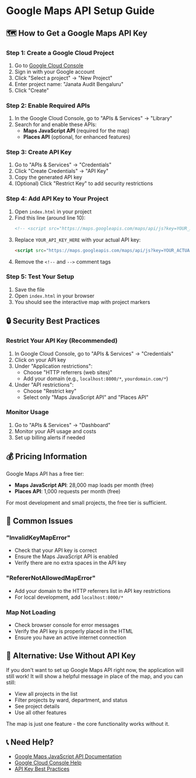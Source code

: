 # Google Maps API Setup Guide

## 🗺️ How to Get a Google Maps API Key

### Step 1: Create a Google Cloud Project
1. Go to [Google Cloud Console](https://console.cloud.google.com/)
2. Sign in with your Google account
3. Click "Select a project" → "New Project"
4. Enter project name: "Janata Audit Bengaluru"
5. Click "Create"

### Step 2: Enable Required APIs
1. In the Google Cloud Console, go to "APIs & Services" → "Library"
2. Search for and enable these APIs:
   - **Maps JavaScript API** (required for the map)
   - **Places API** (optional, for enhanced features)

### Step 3: Create API Key
1. Go to "APIs & Services" → "Credentials"
2. Click "Create Credentials" → "API Key"
3. Copy the generated API key
4. (Optional) Click "Restrict Key" to add security restrictions

### Step 4: Add API Key to Your Project
1. Open `index.html` in your project
2. Find this line (around line 10):
   ```html
   <!-- <script src="https://maps.googleapis.com/maps/api/js?key=YOUR_API_KEY_HERE&libraries=places"></script> -->
   ```
3. Replace `YOUR_API_KEY_HERE` with your actual API key:
   ```html
   <script src="https://maps.googleapis.com/maps/api/js?key=YOUR_ACTUAL_API_KEY&libraries=places"></script>
   ```
4. Remove the `<!--` and `-->` comment tags

### Step 5: Test Your Setup
1. Save the file
2. Open `index.html` in your browser
3. You should see the interactive map with project markers

## 🔒 Security Best Practices

### Restrict Your API Key (Recommended)
1. In Google Cloud Console, go to "APIs & Services" → "Credentials"
2. Click on your API key
3. Under "Application restrictions":
   - Choose "HTTP referrers (web sites)"
   - Add your domain (e.g., `localhost:8000/*`, `yourdomain.com/*`)
4. Under "API restrictions":
   - Choose "Restrict key"
   - Select only "Maps JavaScript API" and "Places API"

### Monitor Usage
1. Go to "APIs & Services" → "Dashboard"
2. Monitor your API usage and costs
3. Set up billing alerts if needed

## 💰 Pricing Information

Google Maps API has a free tier:
- **Maps JavaScript API**: 28,000 map loads per month (free)
- **Places API**: 1,000 requests per month (free)

For most development and small projects, the free tier is sufficient.

## 🚨 Common Issues

### "InvalidKeyMapError"
- Check that your API key is correct
- Ensure the Maps JavaScript API is enabled
- Verify there are no extra spaces in the API key

### "RefererNotAllowedMapError"
- Add your domain to the HTTP referrers list in API key restrictions
- For local development, add `localhost:8000/*`

### Map Not Loading
- Check browser console for error messages
- Verify the API key is properly placed in the HTML
- Ensure you have an active internet connection

## 🔧 Alternative: Use Without API Key

If you don't want to set up Google Maps API right now, the application will still work! It will show a helpful message in place of the map, and you can still:

- View all projects in the list
- Filter projects by ward, department, and status
- See project details
- Use all other features

The map is just one feature - the core functionality works without it.

## 📞 Need Help?

- [Google Maps JavaScript API Documentation](https://developers.google.com/maps/documentation/javascript)
- [Google Cloud Console Help](https://cloud.google.com/docs)
- [API Key Best Practices](https://developers.google.com/maps/api-key-best-practices)
